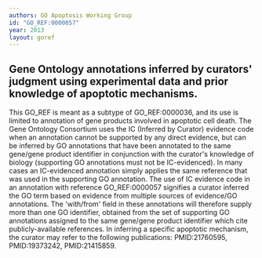 ```yaml
---
authors: GO Apoptosis Working Group
id: "GO_REF:0000057"
year: 2013
layout: goref
---
```


## Gene Ontology annotations inferred by curators' judgment using experimental data and prior knowledge of apoptotic mechanisms.

This GO_REF is meant as a subtype of GO_REF:0000036, and its use is limited to annotation of gene products involved in apoptotic cell death. The Gene Ontology Consortium uses the IC (Inferred by Curator) evidence code when an annotation cannot be supported by any direct evidence, but can be inferred by GO annotations that have been annotated to the same gene/gene product identifier in conjunction with the curator's knowledge of biology (supporting GO annotations must not be IC-evidenced). In many cases an IC-evidenced annotation simply applies the same reference that was used in the supporting GO annotation. The use of IC evidence code in an annotation with reference GO_REF:0000057 signifies a curator inferred the GO term based on evidence from multiple sources of evidence/GO annotations. The 'with/from' field in these annotations will therefore supply more than one GO identifier, obtained from the set of supporting GO annotations assigned to the same gene/gene product identifier which cite publicly-available references. In inferring a specific apoptotic mechanism, the curator may refer to the following publications: PMID:21760595, PMID:19373242, PMID:21415859.
